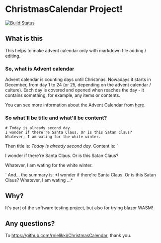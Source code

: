 # ChristmasCalendar Project!

[![Build Status](https://dev.azure.com/LumiKwon0498/KouluAss/_apis/build/status/rnielikki.ChristmasCalendar?branchName=master)](https://dev.azure.com/LumiKwon0498/KouluAss/_build/latest?definitionId=3&branchName=master)

## What is this

This helps to make advent calendar only with markdown file adding / editing.

### So, what is Advent calendar

Advent calendar is counting days until Christmas. Nowadays it starts in December, from day 1 to 24 (or 25, depending on the advent calendar / culture). Each day is covered and opened when reaches the day - it contains something, for example, any items or contents.

You can see more information about the Advent Calendar from [here](https://en.wikipedia.org/wiki/Advent_calendar).

### So what'll be title and what'll be content?

```
# Today is already second day.
I wonder if there're Santa Claus. Or is this Satan Claus?
Whatever, I am wating for the white winter.
```
Then title is: *Today is already second day.*
Content is:
`
<p>I wonder if there're Santa Claus. Or is this Satan Claus?</p>
<p>Whatever, I am wating for the white winter.</p>
`
And... the summary is:
*I wonder if there're Santa Claus. Or is this Satan Claus?
Whatever, I am wating ...*

## Why?
It's part of the software testing project, but also for trying blazor WASM!

## Any questions?
To https://github.com/rnielikki/ChristmasCalendar, thank you.
